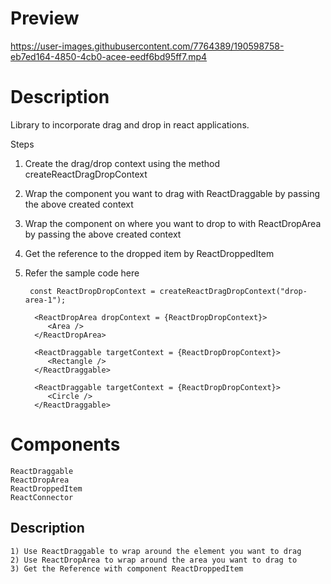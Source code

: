 # Preview


https://user-images.githubusercontent.com/7764389/190598758-eb7ed164-4850-4cb0-acee-eedf6bd95ff7.mp4


  

# Description
  Library to incorporate drag and drop in react applications.

  Steps
  1) Create the drag/drop context using the method createReactDragDropContext
  2) Wrap the component you want to drag with ReactDraggable by passing the above created context
  3) Wrap the component on where you want to drop to with ReactDropArea by passing the above created context
  4) Get the reference to the dropped item by ReactDroppedItem
  5) Refer the sample code here
     
          const ReactDropDropContext = createReactDragDropContext("drop-area-1");

           <ReactDropArea dropContext = {ReactDropDropContext}>
              <Area />
           </ReactDropArea>     

           <ReactDraggable targetContext = {ReactDropDropContext}>
              <Rectangle />
           </ReactDraggable> 

           <ReactDraggable targetContext = {ReactDropDropContext}>
              <Circle />
           </ReactDraggable>
            
# Components
    ReactDraggable
    ReactDropArea
    ReactDroppedItem
    ReactConnector
## Description
    1) Use ReactDraggable to wrap around the element you want to drag
    2) Use ReactDropArea to wrap around the area you want to drag to
    3) Get the Reference with component ReactDroppedItem
